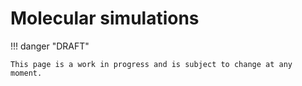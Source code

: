 # Molecular simulations

!!! danger "DRAFT"

    This page is a work in progress and is subject to change at any moment.
